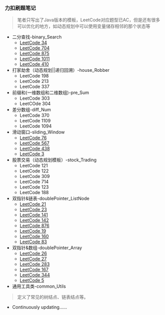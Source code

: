 ### 力扣刷题笔记
> 笔者只写出了Java版本的模板，LeetCode对应题型已AC，但是还有很多可以优化的地方，如动态规划中可以使用变量储存相邻的那个状态等
- 二分查找-binary_Search
  - [LeetCode 34](https://leetcode.cn/problems/find-first-and-last-position-of-element-in-sorted-array/)
  - [LeetCode 704](https://leetcode.cn/problems/binary-search/)
  - [LeetCode 875](https://leetcode.cn/problems/koko-eating-bananas/)
  - [LeetCode 1011](https://leetcode.cn/problems/capacity-to-ship-packages-within-d-days/)
  - [LeetCode 410](https://leetcode.cn/problems/split-array-largest-sum/)
- 打家劫舍（动态规划||递归回溯）-house_Robber
  - LeetCode 198
  - LeetCode 213
  - LeetCode 337
- 前缀和(一维数组和二维数组)-pre_Sum
  - LeetCode 303
  - LeetCOde 304
- 差分数组-diff_Num
  - LeetCode 370
  - LeetCode 1109
  - LeetCode 1094
- 滑动窗口-sliding_Window
  - [LeetCode 76](https://leetcode.cn/problems/minimum-window-substring/)
  - [LeetCode 567](https://leetcode.cn/problems/permutation-in-string/)
  - [LeetCode 438](https://leetcode.cn/problems/find-all-anagrams-in-a-string/)
  - [LeetCode 3](https://leetcode.cn/problems/longest-substring-without-repeating-characters/)
- 股票交易（动态规划模板）-stock_Trading
  - LeetCode 121
  - LeetCode 122
  - LeetCode 309
  - LeetCode 714
  - LeetCode 123
  - LeetCode 188
- 双指针&链表-doublePointer_ListNode
  - [LeetCode 21](https://leetcode.cn/problems/merge-two-sorted-lists/)
  - [LeetCode 23](https://leetcode.cn/problems/merge-k-sorted-lists/)
  - [LeetCode 141](https://leetcode.cn/problems/linked-list-cycle/)
  - [LeetCode 142](https://leetcode.cn/problems/linked-list-cycle-ii/)
  - [LeetCode 876](https://leetcode.cn/problems/middle-of-the-linked-list/)
  - [LeetCode 19](https://leetcode.cn/problems/remove-nth-node-from-end-of-list/)
  - [LeetCode 160](https://leetcode.cn/problems/intersection-of-two-linked-lists/)
  - [LeetCode 83](https://leetcode.cn/problems/remove-duplicates-from-sorted-list/)
- 双指针&数组-doublePointer_Array
  - [LeetCode 26](https://leetcode.cn/problems/remove-duplicates-from-sorted-array/)
  - [LeetCode 27](https://leetcode.cn/problems/remove-element/)
  - [LeetCode 283](https://leetcode.cn/problems/move-zeroes/)
  - [LeetCode 167](https://leetcode.cn/problems/two-sum-ii-input-array-is-sorted/)
  - [LeetCode 344](https://leetcode.cn/problems/reverse-string/)
  - [LeetCode 5](https://leetcode.cn/problems/longest-palindromic-substring/)
- 通用工具类-common_Utils
> 定义了常见的树结点、链表结点等。
- Continuously updating......

